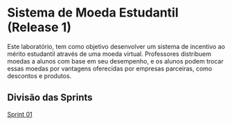 # Sistema de Moeda Estudantil (Release 1)

Este  laboratório, tem como objetivo desenvolver um sistema de incentivo ao mérito estudantil através de uma moeda virtual. Professores distribuem moedas a alunos com base em seu desempenho, e os alunos podem trocar essas moedas por vantagens oferecidas por empresas parceiras, como descontos e produtos.

## Divisão das Sprints

[Sprint 01](../Lab03/Lab03S01/Sprint%2001)


